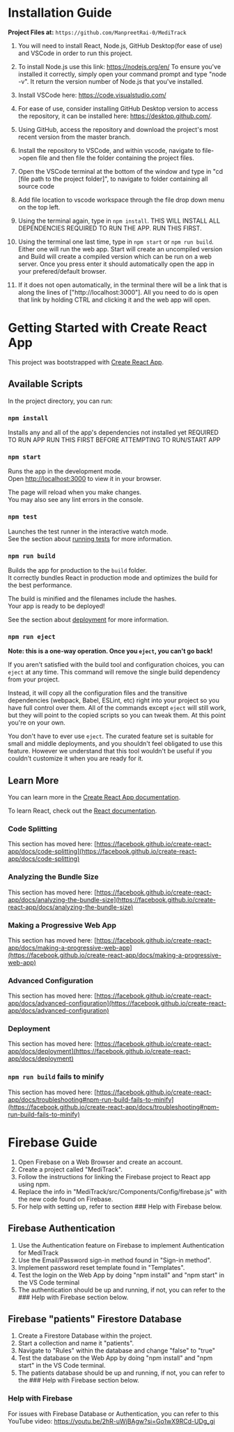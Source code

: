 # Installation Guide



**Project Files at:** `https://github.com/ManpreetRai-0/MediTrack`



1. You will need to install React, Node.js, GitHub Desktop(for ease of use) and VSCode in order to run this project.

2. To install Node.js use this link: https://nodejs.org/en/
   To ensure you've installed it correctly, simply open your command prompt and type "node -v". It return the version number of Node.js that you've installed.

3. Install VSCode here: https://code.visualstudio.com/

4. For ease of use, consider installing GitHub Desktop version to access the repository, it can be installed here: https://desktop.github.com/.

5. Using GitHub, access the repository and download the project's most recent version from the master branch.

6. Install the repository to VSCode, and within vscode, navigate to file->open file and then file the folder containing the project files.

7. Open the VSCode terminal at the bottom of the window and type in "cd [file path to the project folder]", to navigate to folder containing all source code

8.  Add file location to vscode workspace through the file drop down menu on the top left.

9. Using the terminal again, type in `npm install`. THIS WILL INSTALL ALL DEPENDENCIES REQUIRED TO RUN THE APP. RUN THIS FIRST.

10. Using the terminal one last time, type in `npm start` or `npm run build`. Either one will run the web app. Start will create an uncompiled version and Build will create a compiled version which can be run on a web server. Once you press enter it should automatically open the app in your prefered/default browser.

11. If it does not open automatically, in the terminal there will be a link that is along the lines of ["http://localhost:3000"]. All you need to do is open that link by holding CTRL and clicking it and the web app will open.

# Getting Started with Create React App

This project was bootstrapped with [Create React App](https://github.com/facebook/create-react-app).

## Available Scripts

In the project directory, you can run:

### `npm install`

Installs any and all of the app's dependencies not installed yet
REQUIRED TO RUN APP
RUN THIS FIRST BEFORE ATTEMPTING TO RUN/START APP

### `npm start`

Runs the app in the development mode.\
Open [http://localhost:3000](http://localhost:3000) to view it in your browser.

The page will reload when you make changes.\
You may also see any lint errors in the console.

### `npm test`

Launches the test runner in the interactive watch mode.\
See the section about [running tests](https://facebook.github.io/create-react-app/docs/running-tests) for more information.

### `npm run build`

Builds the app for production to the `build` folder.\
It correctly bundles React in production mode and optimizes the build for the best performance.

The build is minified and the filenames include the hashes.\
Your app is ready to be deployed!

See the section about [deployment](https://facebook.github.io/create-react-app/docs/deployment) for more information.

### `npm run eject`

**Note: this is a one-way operation. Once you `eject`, you can't go back!**

If you aren't satisfied with the build tool and configuration choices, you can `eject` at any time. This command will remove the single build dependency from your project.

Instead, it will copy all the configuration files and the transitive dependencies (webpack, Babel, ESLint, etc) right into your project so you have full control over them. All of the commands except `eject` will still work, but they will point to the copied scripts so you can tweak them. At this point you're on your own.

You don't have to ever use `eject`. The curated feature set is suitable for small and middle deployments, and you shouldn't feel obligated to use this feature. However we understand that this tool wouldn't be useful if you couldn't customize it when you are ready for it.

## Learn More

You can learn more in the [Create React App documentation](https://facebook.github.io/create-react-app/docs/getting-started).

To learn React, check out the [React documentation](https://reactjs.org/).

### Code Splitting

This section has moved here: [https://facebook.github.io/create-react-app/docs/code-splitting](https://facebook.github.io/create-react-app/docs/code-splitting)

### Analyzing the Bundle Size

This section has moved here: [https://facebook.github.io/create-react-app/docs/analyzing-the-bundle-size](https://facebook.github.io/create-react-app/docs/analyzing-the-bundle-size)

### Making a Progressive Web App

This section has moved here: [https://facebook.github.io/create-react-app/docs/making-a-progressive-web-app](https://facebook.github.io/create-react-app/docs/making-a-progressive-web-app)

### Advanced Configuration

This section has moved here: [https://facebook.github.io/create-react-app/docs/advanced-configuration](https://facebook.github.io/create-react-app/docs/advanced-configuration)

### Deployment

This section has moved here: [https://facebook.github.io/create-react-app/docs/deployment](https://facebook.github.io/create-react-app/docs/deployment)

### `npm run build` fails to minify

This section has moved here: [https://facebook.github.io/create-react-app/docs/troubleshooting#npm-run-build-fails-to-minify](https://facebook.github.io/create-react-app/docs/troubleshooting#npm-run-build-fails-to-minify)


# Firebase Guide
1. Open Firebase on a Web Browser and create an account.
2. Create a project called "MediTrack".
3. Follow the instructions for linking the Firebase project to React app using npm.
4. Replace the info in "MediTrack/src/Components/Config/firebase.js" with the new code found on Firebase.
5. For help with setting up, refer to section ### Help with Firebase below.


## Firebase Authentication
1. Use the Authentication feature on Firebase to implement Authentication for MediTrack
2. Use the Email/Password sign-in method found in "Sign-in method".
3. Implement password reset template found in "Templates".
4. Test the login on the Web App by doing "npm install" and "npm start" in the VS Code terminal
5. The authentication should be up and running, if not, you can refer to the ### Help with Firebase section below.

## Firebase "patients" Firestore Database
1. Create a Firestore Database within the project.
2. Start a collection and name it "patients".
3. Navigate to "Rules" within the database and change "false" to "true"
4. Test the database on the Web App by doing "npm install" and "npm start" in the VS Code terminal.
5. The patients database should be up and running, if not, you can refer to the ### Help with Firebase section below.

### Help with Firebase
For issues with Firebase Database or Authentication, you can refer to this YouTube video: 
https://youtu.be/2hR-uWjBAgw?si=Go1wX9RCd-UDg_gi 